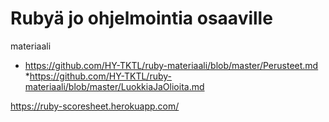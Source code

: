 # Rubyä jo ohjelmointia osaaville

materiaali

* https://github.com/HY-TKTL/ruby-materiaali/blob/master/Perusteet.md
*https://github.com/HY-TKTL/ruby-materiaali/blob/master/LuokkiaJaOlioita.md

https://ruby-scoresheet.herokuapp.com/
